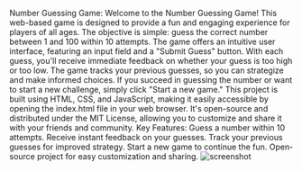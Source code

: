 Number Guessing Game: Welcome to the Number Guessing Game! This web-based game is designed to provide a fun and engaging experience for players of all ages. The objective is simple: guess the correct number between 1 and 100 within 10 attempts. The game offers an intuitive user interface, featuring an input field and a "Submit Guess" button. With each guess, you'll receive immediate feedback on whether your guess is too high or too low. The game tracks your previous guesses, so you can strategize and make informed choices. If you succeed in guessing the number or want to start a new challenge, simply click "Start a new game." This project is built using HTML, CSS, and JavaScript, making it easily accessible by opening the index.html file in your web browser. It's open-source and distributed under the MIT License, allowing you to customize and share it with your friends and community.
Key Features:
Guess a number within 10 attempts.
Receive instant feedback on your guesses.
Track your previous guesses for improved strategy.
Start a new game to continue the fun.
Open-source project for easy customization and sharing.
![screenshot](https://github.com/syedshariqkamran/guess-number-game-/assets/89725524/a7c8d6d9-c093-4338-a377-bd076612f6c3)
